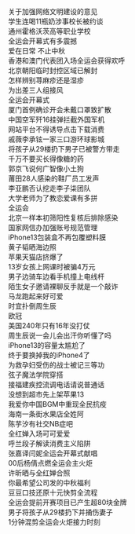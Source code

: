 关于加强网络文明建设的意见  
学生连喝11瓶奶涉事校长被约谈  
通州霍格沃茨高等职业学校  
全运会开幕式有多震撼  
爱在日常 不止中秋  
香港和澳门代表团入场全运会获得欢呼  
北京朝阳临时封控区域已解封  
怎样辨别荨麻疹还是湿疹  
为出差三人组接风  
全运会开幕式  
厦门首例确诊开会未戴口罩致扩散  
中国空军歼16挂弹拦截外国军机  
网站平台不得诱导点击下载消费  
戚薇李承铉一家三口游环球影城  
将孩子从29楼扔下男子已被警方带走  
千万不要买长得像糖的药  
郭京飞说何广智像小土狗  
莆田28人感染的鞋厂员工发声  
李亚鹏否认挖走李子柒团队  
大学老师为了教恋爱课有多拼  
全运会  
北京一样本初筛阳性复核后排除感染  
国家网信办加强账号规范管理  
iPhone13包装盒不再包覆塑料膜  
黄子韬晒海边照  
苹果天猫店挤爆了  
13岁女孩上网课时被骗4万元  
男子边骑车边看手机撞上电线杆  
陌生女子邀请裸聊反手就是一个敲诈  
马龙跑起来好可爱  
时宜扑倒周生辰  
欧冠  
美国240年只有16年没打仗  
周生辰说一会儿会出汗你听懂了吗  
iPhone13的容量太尴尬了  
终于要换掉我的iPhone4了  
为救孕妇受伤的战士被记三等功  
弦子魔法学院穿搭  
接福建疾控流调电话请说普通话  
没想到超市先上架苹果13  
我爱你中国BGM中重现全民抗疫  
海南一条街水果店全姓阿  
陈芋汐有社交NB症吧  
全红婵入场可可爱爱  
呼兰段子解读消费主义陷阱  
张嘉译闫妮全运会开幕式献唱  
00后杨倩点燃全运会主火炬  
许昕晒与全红婵合照  
你最希望公司发的中秋福利  
豆豆口技还原十元快剪全流程  
全运会提前开赛项目已产生超80块金牌  
男子将孩子从29楼扔下并捅伤妻子  
1分钟混剪全运会火炬接力时刻  
